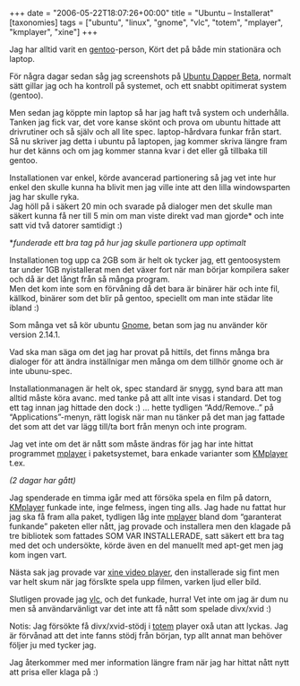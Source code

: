 +++
date = "2006-05-22T18:07:26+00:00"
title = "Ubuntu &#8211; Installerat"
[taxonomies]
tags = ["ubuntu", "linux", "gnome", "vlc", "totem", "mplayer", "kmplayer", "xine"]
+++

Jag har alltid varit en [gentoo][1]-person, Kört det på både min stationära och laptop.

För några dagar sedan såg jag screenshots på [Ubuntu Dapper Beta][2], normalt sätt gillar jag och ha kontroll på systemet, och ett snabbt opitimerat system (gentoo).

Men sedan jag köppte min laptop så har jag haft två system och underhålla. Tanken jag fick var, det vore kanse skönt och prova om ubuntu hittade att drivrutiner och så själv och all lite spec. laptop-hårdvara funkar från start. Så nu skriver jag detta i ubuntu på laptopen, jag kommer skriva längre fram hur det känns och om jag kommer stanna kvar i det eller gå tillbaka till gentoo.

Installationen var enkel, körde avancerad partionering så jag vet inte hur enkel den skulle kunna ha blivit men jag ville inte att den lilla windowsparten jag har skulle ryka.  
Jag höll på i säkert 20 min och svarade på dialoger men det skulle man säkert kunna få ner till 5 min om man viste direkt vad man gjorde* och inte satt vid två datorer samtidigt :) 

**funderade ett bra tag på hur jag skulle partionera upp optimalt*

Installationen tog upp ca 2GB som är helt ok tycker jag, ett gentoosystem tar under 1GB nyistallerat men det växer fort när man börjar kompilera saker och då är det långt från så många program.  
Men det kom inte som en förvåning då det bara är binärer här och inte fil, källkod, binärer som det blir på gentoo, speciellt om man inte städar lite ibland :) 

Som många vet så kör ubuntu [Gnome][3], betan som jag nu använder kör version 2.14.1.

Vad ska man säga om det jag har provat på hittils, det finns många bra dialoger för att ändra inställnigar men många om dem tillhör gnome och är inte ubunu-spec.

Installationmanagen är helt ok, spec standard är snygg, synd bara att man alltid måste köra avanc. med tanke på att allt inte visas i standard. Det tog ett tag innan jag hittade den dock :) &#8230; hette tydligen &#8220;Add/Remove..&#8221; på &#8220;Applications&#8221;-menyn, rätt logisk när man nu tänker på det man jag fattade det som att det var lägg till/ta bort från menyn och inte program.

Jag vet inte om det är nått som måste ändras för jag har inte hittat programmet [mplayer][4] i paketsystemet, bara enkade varianter som [KMplayer][5] t.ex.

*(2 dagar har gått)*

Jag spenderade en timma igår med att försöka spela en film på datorn, [KMplayer][5] funkade inte, inge felmess, ingen ting alls. Jag hade nu fattat hur jag ska få fram alla paket, tydligen låg inte [mplayer][4] bland dom &#8220;garanterat funkande&#8221; paketen eller nått, jag provade och installera men den klagade på tre bibliotek som fattades SOM VAR INSTALLERADE, satt säkert ett bra tag med det och undersökte, körde även en del manuellt med apt-get men jag kom ingen vart.

Nästa sak jag provade var [xine video player][6], den installerade sig fint men var helt skum när jag förslkte spela upp filmen, varken ljud eller bild.

Slutligen provade jag [vlc][7], och det funkade, hurra! Vet inte om jag är dum nu men så användarvänligt var det inte att få nått som spelade divx/xvid :) 

Notis: Jag försökte få divx/xvid-stödj i [totem][8] player oxå utan att lyckas. Jag är förvånad att det inte fanns stödj från början, typ allt annat man behöver följer ju med tycker jag.

Jag återkommer med mer information längre fram när jag har hittat nått nytt att prisa eller klaga på :) 



<small></small>

 [1]: http://www.gentoo.org
 [2]: http://www.ubuntu.com/testing/dapperbeta
 [3]: http://www.gnome.org
 [4]: http://www.mplayerhq.hu/
 [5]: http://kmplayer.kde.org/
 [6]: http://xinehq.de/
 [7]: http://www.videolan.org/vlc/
 [8]: http://www.gnome.org/projects/totem/
